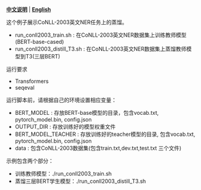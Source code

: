 [**中文说明**](README_ZH.md) | [**English**](README.md)

这个例子展示CoNLL-2003英文NER任务上的蒸馏。

* run_conll2003_train.sh : 在CoNLL-2003英文NER数据集上训练教师模型(BERT-base-cased)
* run_conll2003_distill_T3.sh : 在CoNLL-2003英文NER数据集上蒸馏教师模型到T3(三层BERT)

运行要求

* Transformers
* seqeval

运行脚本前，请根据自己的环境设置相应变量：

* BERT_MODEL : 存放BERT-base模型的目录，包含vocab.txt, pytorch_model.bin, config.json
* OUTPUT_DIR : 存放训练好的模型权重文件
* BERT_MODEL_TEACHER : 存放训练好的teacher模型的目录, 包含vocab.txt, pytorch_model.bin, config.json
* data : 包含CoNLL-2003数据集(包含train.txt,dev.txt,test.txt 三个文件)

示例包含两个部分：

* 训练教师模型：./run_conll2003_train.sh
* 蒸馏三层BERT学生模型：./run_conll2003_distill_T3.sh

